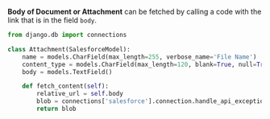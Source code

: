 **Body of Document or Attachment** can be fetched by calling a code with the link that is in the field `body`.
``` python
from django.db import connections

class Attachment(SalesforceModel):
    name = models.CharField(max_length=255, verbose_name='File Name')
    content_type = models.CharField(max_length=120, blank=True, null=True)
    body = models.TextField()

    def fetch_content(self):
        relative_url = self.body
        blob = connections['salesforce'].connection.handle_api_exceptions('GET', relative_url)
        return blob
```